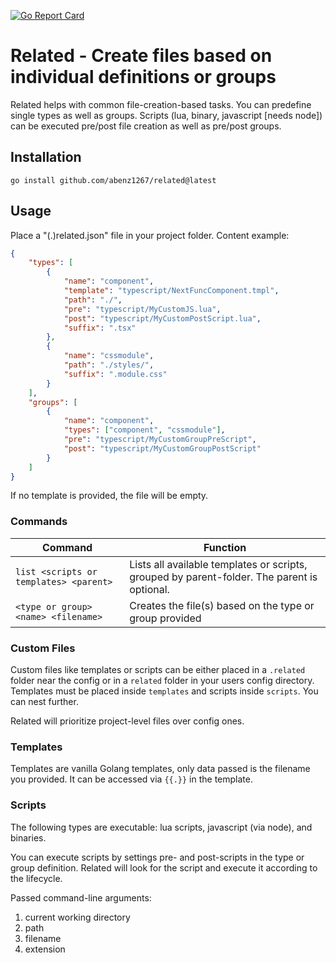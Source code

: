 [![Go Report Card](https://goreportcard.com/badge/github.com/abenz1267/related)](https://goreportcard.com/report/github.com/abenz1267/related)

# Related - Create files based on individual definitions or groups

Related helps with common file-creation-based tasks. You can predefine single types as well as groups. Scripts (lua, binary, javascript [needs node]) can be executed pre/post file creation as well as pre/post groups.

## Installation

`go install github.com/abenz1267/related@latest`

## Usage

Place a "(.)related.json" file in your project folder. Content example:

```json
{
    "types": [
        {
            "name": "component",
            "template": "typescript/NextFuncComponent.tmpl",
            "path": "./",
            "pre": "typescript/MyCustomJS.lua",
            "post": "typescript/MyCustomPostScript.lua",
            "suffix": ".tsx"
        },
        {
            "name": "cssmodule",
            "path": "./styles/",
            "suffix": ".module.css"
        }
    ],
    "groups": [
        {
            "name": "component",
            "types": ["component", "cssmodule"],
            "pre": "typescript/MyCustomGroupPreScript",
            "post": "typescript/MyCustomGroupPostScript"
        }
    ]
}
```

If no template is provided, the file will be empty.

### Commands

| Command                                | Function                                                                                    |
| -------------------------------------- | ------------------------------------------------------------------------------------------- |
| `list <scripts or templates> <parent>` | Lists all available templates or scripts, grouped by parent-folder. The parent is optional. |
| `<type or group> <name> <filename>`    | Creates the file(s) based on the type or group provided                                     |

### Custom Files

Custom files like templates or scripts can be either placed in a `.related` folder near the config or in a `related` folder in your users config directory. Templates must be placed inside `templates` and scripts inside `scripts`. You can nest further.

Related will prioritize project-level files over config ones.

### Templates

Templates are vanilla Golang templates, only data passed is the filename you provided. It can be accessed via `{{.}}` in the template.

### Scripts

The following types are executable: lua scripts, javascript (via node), and binaries.

You can execute scripts by settings pre- and post-scripts in the type or group definition. Related will look for the script and execute it according to the lifecycle.

Passed command-line arguments:

1. current working directory
2. path
3. filename
4. extension
